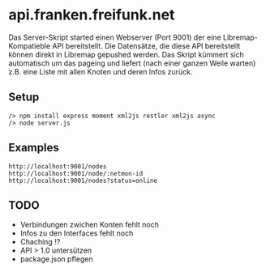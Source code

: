 # api.franken.freifunk.net #

Das Server-Skript started einen Webserver (Port 9001) der eine Libremap-Kompatieble API bereitstellt.
Die Datensätze, die diese API bereitstellt können direkt in Libremap gepushed werden.
Das Skript kümmert sich automatisch um das pageing und liefert (nach einer ganzen Weile warten) z.B. eine Liste mit allen Knoten und deren Infos zurück.


## Setup ##
```
/> npm install express moment xml2js restler xml2js async
/> node server.js
```


## Examples ##
```
http://localhost:9001/nodes
http://localhost:9001/node/:netmon-id
http://localhost:9001/nodes?status=online
```

## TODO ##
* Verbindungen zwichen Konten fehlt noch
* Infos zu den Interfaces fehlt noch
* Chaching !?
* API > 1.0 untersützen
* package.json pflegen
